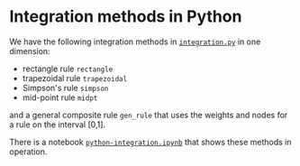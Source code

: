 # Integration methods in Python

We have the following integration methods in [`integration.py`](integration.py) in one dimension:

* rectangle rule `rectangle`
* trapezoidal rule `trapezoidal`
* Simpson's rule `simpson`
* mid-point rule `midpt`

and a general composite rule `gen_rule` that uses the weights and nodes for a rule on the interval [0,1].

There is a notebook [`python-integration.ipynb`](python-integration.ipynb) that shows these methods in operation.
